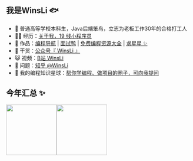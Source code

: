 ## 我是WinsLi 🐟

- 🐧 普通高等学校本科生，Java后端笨鸟，立志为老板工作30年的合格打工人
- 👨‍💻 经历：<a href="https://www.bilibili.com/read/cv11481506" target="_blank">关于我，19 线小程序员</a>
- 🏡 作品：<a href="https://github.com/liyupi/code-nav" target="_blank">编程导航</a> | <a href="https://github.com/liyupi/mianshiya" target="_blank">面试鸭</a> | <a href="https://github.com/liyupi/free-programming-resources" target="_blank">免费编程资源大全</a> | <a href="https://github.com/liyupi/free-programming-resources" target="_blank">求星星 ✨</a>
- 🌱 干货：<a href="https://636f-codenav-8grj8px727565176-1256524210.tcb.qcloud.la/yupi_wechat.png" target="_blank">公众号『 WinsLi 』</a>
- 😺 视频：<a href="https://space.bilibili.com/12890453" target="_blank">B站 WinsLi</a>
- 🤔 问题：<a href="https://www.zhihu.com/people/yupi-31-97" target="_blank">知乎 @WinsLi</a>
- 👭 我的编程知识星球：<a target="_blank" href="https://yupi.icu">帮你学编程、做项目的圈子，可向我提问</a>

## 今年汇总 ✨

<img align="" height="137px" src="https://github-readme-stats.vercel.app/api?username=lzw-github&hide_title=true&hide_border=true&show_icons=true&include_all_commits=true&line_height=21&bg_color=0,EC6C6C,FFD479,FFFC79,73FA79&theme=graywhite&locale=cn" /><img align="" height="137px" src="https://github-readme-stats.vercel.app/api/top-langs/?username=lzw-github&hide_title=true&hide_border=true&layout=compact&bg_color=0,73FA79,73FDFF,D783FF&theme=graywhite&locale=cn" />
